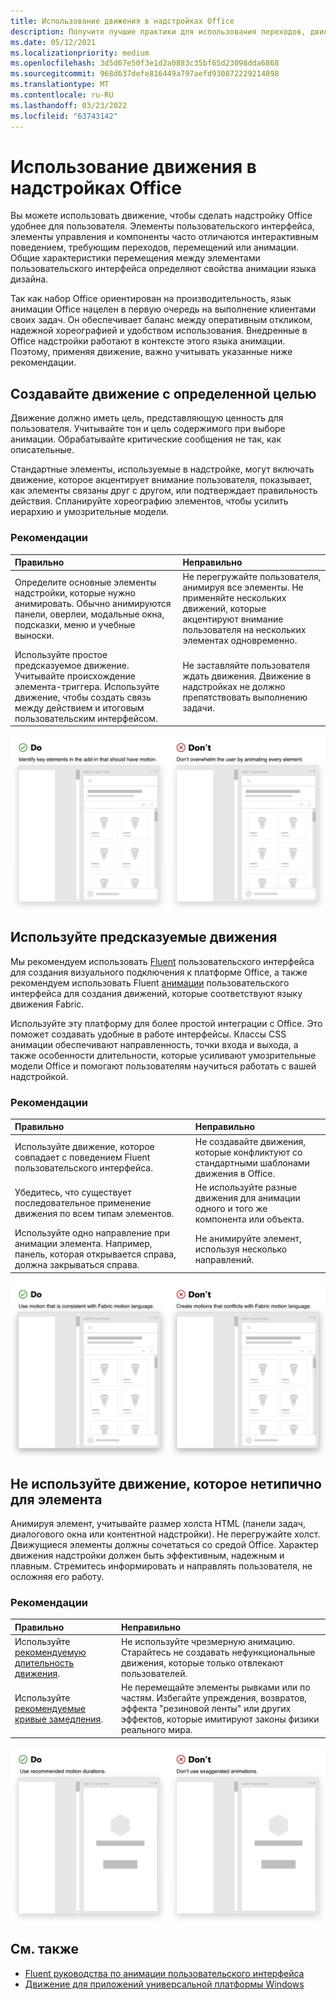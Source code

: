 ```yaml
---
title: Использование движения в надстройках Office
description: Получите лучшие практики для использования переходов, движения или анимации в Office надстройки.
ms.date: 05/12/2021
ms.localizationpriority: medium
ms.openlocfilehash: 3d5d67e50f3e1d2a0883c35bf65d23098dda6868
ms.sourcegitcommit: 968d637defe816449a797aefd930872229214898
ms.translationtype: MT
ms.contentlocale: ru-RU
ms.lasthandoff: 03/23/2022
ms.locfileid: "63743142"
---
```

# <a name="using-motion-in-office-add-ins"></a>Использование движения в надстройках Office

Вы можете использовать движение, чтобы сделать надстройку Office удобнее для пользователя. Элементы пользовательского интерфейса, элементы управления и компоненты часто отличаются интерактивным поведением, требующим переходов, перемещений или анимации. Общие характеристики перемещения между элементами пользовательского интерфейса определяют свойства анимации языка дизайна.

Так как набор Office ориентирован на производительность, язык анимации Office нацелен в первую очередь на выполнение клиентами своих задач. Он обеспечивает баланс между оперативным откликом, надежной хореографией и удобством использования. Внедренные в Office надстройки работают в контексте этого языка анимации. Поэтому, применяя движение, важно учитывать указанные ниже рекомендации.

## <a name="create-motion-with-a-purpose"></a>Создавайте движение с определенной целью

Движение должно иметь цель, представляющую ценность для пользователя. Учитывайте тон и цель содержимого при выборе анимации. Обрабатывайте критические сообщения не так, как описательные.

Стандартные элементы, используемые в надстройке, могут включать движение, которое акцентирует внимание пользователя, показывает, как элементы связаны друг с другом, или подтверждает правильность действия. Спланируйте хореографию элементов, чтобы усилить иерархию и умозрительные модели.

### <a name="best-practices"></a>Рекомендации

|Правильно|Неправильно|
|:-----|:-----|
|Определите основные элементы надстройки, которые нужно анимировать. Обычно анимируются панели, оверлеи, модальные окна, подсказки, меню и учебные выноски.| Не перегружайте пользователя, анимируя все элементы. Не применяйте нескольких движений, которые акцентируют внимание пользователя на нескольких элементах одновременно. |
|Используйте простое предсказуемое движение. Учитывайте происхождение элемента-триггера. Используйте движение, чтобы создать связь между действием и итоговым пользовательским интерфейсом. | Не заставляйте пользователя ждать движения. Движение в надстройках не должно препятствовать выполнению задачи.|

![GIF, который показывает открытие панели с минимальными движущиеся элементы рядом с GIF, который показывает открытие панели со многими движущиеся элементы.](../images/add-in-motion-purpose.gif)

## <a name="use-expected-motions"></a>Используйте предсказуемые движения

Мы рекомендуем использовать [Fluent](https://developer.microsoft.com/fluentui#/) пользовательского интерфейса для создания визуального подключения к платформе Office, а также рекомендуем использовать Fluent [анимации](https://developer.microsoft.com/fluentui#/styles/web/motion) пользовательского интерфейса для создания движений, которые соответствуют языку движения Fabric.

Используйте эту платформу для более простой интеграции с Office. Это поможет создавать удобные в работе интерфейсы. Классы CSS анимации обеспечивают направленность, точки входа и выхода, а также особенности длительности, которые усиливают умозрительные модели Office и помогают пользователям научиться работать с вашей надстройкой.

### <a name="best-practices"></a>Рекомендации

|Правильно|Неправильно|
|:-----|:-----|
|Используйте движение, которое совпадает с поведением Fluent пользовательского интерфейса.| Не создавайте движения, которые конфликтуют со стандартными шаблонами движения в Office.
|Убедитесь, что существует последовательное применение движения по всем типам элементов.| Не используйте разные движения для анимации одного и того же компонента или объекта.|
|Используйте одно направление при анимации элемента. Например, панель, которая открывается справа, должна закрываться справа.|Не анимируйте элемент, используя несколько направлений.

![GIF, который отображает открываемую модуля в ожидаемой манере рядом с GIF, которая показывает непредвиденное открытие модуля.](../images/add-in-motion-expected.gif)

## <a name="avoid-out-of-character-motion-for-an-element"></a>Не используйте движение, которое нетипично для элемента

Анимируя элемент, учитывайте размер холста HTML (панели задач, диалогового окна или контентной надстройки). Не перегружайте холст. Движущиеся элементы должны сочетаться со средой Office. Характер движения надстройки должен быть эффективным, надежным и плавным. Стремитесь информировать и направлять пользователя, не осложняя его работу.

### <a name="best-practices"></a>Рекомендации

|Правильно|Неправильно|
|:-----|:-----|
| Используйте [рекомендуемую длительность движения](https://developer.microsoft.com/fluentui#/styles/web/motion). | Не используйте чрезмерную анимацию. Старайтесь не создавать нефункциональные движения, которые только отвлекают пользователей.
| Используйте [рекомендуемые кривые замедления](/windows/uwp/design/motion/timing-and-easing#easing-in-fluent-motion).  |Не перемещайте элементы рывками или по частям. Избегайте упреждения, возвратов, эффекта "резиновой ленты" или других эффектов, которые имитируют законы физики реального мира.|

![GIF, отображающий загрузку плитки с помощью мягкого увядания рядом с GIF, отображающий загрузку плиток с отскоком.](../images/add-in-motion-character.gif)

## <a name="see-also"></a>См. также

* [Fluent руководства по анимации пользовательского интерфейса](https://developer.microsoft.com/fluentui#/styles/web/motion)
* [Движение для приложений универсальной платформы Windows](/windows/uwp/design/motion)

